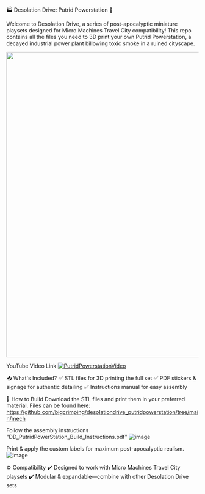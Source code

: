 🏭 Desolation Drive: Putrid Powerstation 🚧

Welcome to Desolation Drive, a series of post-apocalyptic miniature playsets designed for Micro Machines Travel City compatibility! This repo contains all the files you need to 3D print your own Putrid Powerstation, a decayed industrial power plant billowing toxic smoke in a ruined cityscape.

<img src="https://github.com/user-attachments/assets/61e285fd-02ca-4244-868c-09d18eb224fb" width="800">

YouTube Video Link
[![PutridPowerstationVideo](https://img.youtube.com/vi/fYv8kpbyV0k/0.jpg)](https://www.youtube.com/watch?v=fYv8kpbyV0k)


📥 What's Included?
✅ STL files for 3D printing the full set
✅ PDF stickers & signage for authentic detailing
✅ Instructions manual for easy assembly

🔧 How to Build
Download the STL files and print them in your preferred material.
Files can be found here: https://github.com/bigcrimping/desolationdrive_putridpowerstation/tree/main/mech

Follow the assembly instructions "DD_PutridPowerStation_Build_Instructions.pdf"
![image](https://github.com/user-attachments/assets/9ffc2065-dd8b-48c6-ac1f-4d830c6e2166)


Print & apply the custom labels for maximum post-apocalyptic realism.
![image](https://github.com/user-attachments/assets/54db7cd7-e868-43fd-b66f-779535477c4d)



⚙️ Compatibility
✔️ Designed to work with Micro Machines Travel City playsets
✔️ Modular & expandable—combine with other Desolation Drive sets

